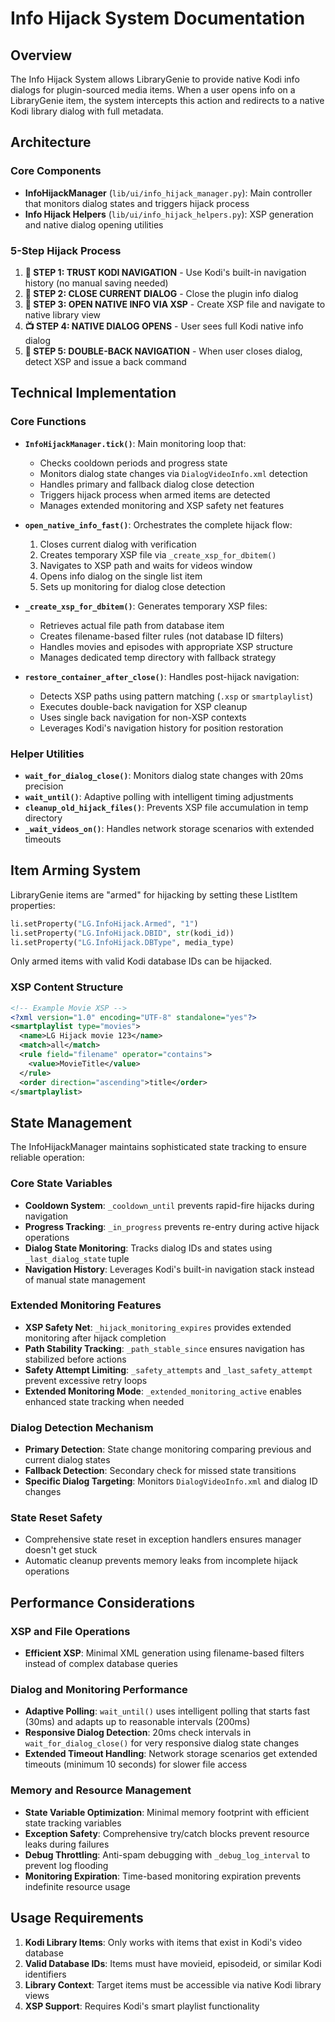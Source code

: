 
# Info Hijack System Documentation

## Overview

The Info Hijack System allows LibraryGenie to provide native Kodi info dialogs for plugin-sourced media items. When a user opens info on a LibraryGenie item, the system intercepts this action and redirects to a native Kodi library dialog with full metadata.

## Architecture

### Core Components

- **InfoHijackManager** (`lib/ui/info_hijack_manager.py`): Main controller that monitors dialog states and triggers hijack process
- **Info Hijack Helpers** (`lib/ui/info_hijack_helpers.py`): XSP generation and native dialog opening utilities

### 5-Step Hijack Process

1. **💾 STEP 1: TRUST KODI NAVIGATION** - Use Kodi's built-in navigation history (no manual saving needed)
2. **🚪 STEP 2: CLOSE CURRENT DIALOG** - Close the plugin info dialog
3. **🚀 STEP 3: OPEN NATIVE INFO VIA XSP** - Create XSP file and navigate to native library view
4. **📺 STEP 4: NATIVE DIALOG OPENS** - User sees full Kodi native info dialog
5. **🔄 STEP 5: DOUBLE-BACK NAVIGATION** - When user closes dialog, detect XSP and issue a back command

## Technical Implementation

### Core Functions

- **`InfoHijackManager.tick()`**: Main monitoring loop that:
  - Checks cooldown periods and progress state
  - Monitors dialog state changes via `DialogVideoInfo.xml` detection
  - Handles primary and fallback dialog close detection
  - Triggers hijack process when armed items are detected
  - Manages extended monitoring and XSP safety net features

- **`open_native_info_fast()`**: Orchestrates the complete hijack flow:
  1. Closes current dialog with verification
  2. Creates temporary XSP file via `_create_xsp_for_dbitem()`
  3. Navigates to XSP path and waits for videos window
  4. Opens info dialog on the single list item
  5. Sets up monitoring for dialog close detection

- **`_create_xsp_for_dbitem()`**: Generates temporary XSP files:
  - Retrieves actual file path from database item
  - Creates filename-based filter rules (not database ID filters)
  - Handles movies and episodes with appropriate XSP structure
  - Manages dedicated temp directory with fallback strategy

- **`restore_container_after_close()`**: Handles post-hijack navigation:
  - Detects XSP paths using pattern matching (`.xsp` or `smartplaylist`)
  - Executes double-back navigation for XSP cleanup
  - Uses single back navigation for non-XSP contexts
  - Leverages Kodi's navigation history for position restoration

### Helper Utilities

- **`wait_for_dialog_close()`**: Monitors dialog state changes with 20ms precision
- **`wait_until()`**: Adaptive polling with intelligent timing adjustments
- **`cleanup_old_hijack_files()`**: Prevents XSP file accumulation in temp directory
- **`_wait_videos_on()`**: Handles network storage scenarios with extended timeouts

## Item Arming System

LibraryGenie items are "armed" for hijacking by setting these ListItem properties:

```python
li.setProperty("LG.InfoHijack.Armed", "1")
li.setProperty("LG.InfoHijack.DBID", str(kodi_id))
li.setProperty("LG.InfoHijack.DBType", media_type)
```

Only armed items with valid Kodi database IDs can be hijacked.

### XSP Content Structure

```xml
<!-- Example Movie XSP -->
<?xml version="1.0" encoding="UTF-8" standalone="yes"?>
<smartplaylist type="movies">
  <name>LG Hijack movie 123</name>
  <match>all</match>
  <rule field="filename" operator="contains">
    <value>MovieTitle</value>
  </rule>
  <order direction="ascending">title</order>
</smartplaylist>
```

## State Management

The InfoHijackManager maintains sophisticated state tracking to ensure reliable operation:

### Core State Variables
- **Cooldown System**: `_cooldown_until` prevents rapid-fire hijacks during navigation
- **Progress Tracking**: `_in_progress` prevents re-entry during active hijack operations  
- **Dialog State Monitoring**: Tracks dialog IDs and states using `_last_dialog_state` tuple
- **Navigation History**: Leverages Kodi's built-in navigation stack instead of manual state management

### Extended Monitoring Features
- **XSP Safety Net**: `_hijack_monitoring_expires` provides extended monitoring after hijack completion
- **Path Stability Tracking**: `_path_stable_since` ensures navigation has stabilized before actions
- **Safety Attempt Limiting**: `_safety_attempts` and `_last_safety_attempt` prevent excessive retry loops
- **Extended Monitoring Mode**: `_extended_monitoring_active` enables enhanced state tracking when needed

### Dialog Detection Mechanism
- **Primary Detection**: State change monitoring comparing previous and current dialog states
- **Fallback Detection**: Secondary check for missed state transitions
- **Specific Dialog Targeting**: Monitors `DialogVideoInfo.xml` and dialog ID changes

### State Reset Safety
- Comprehensive state reset in exception handlers ensures manager doesn't get stuck
- Automatic cleanup prevents memory leaks from incomplete hijack operations

## Performance Considerations

### XSP and File Operations
- **Efficient XSP**: Minimal XML generation using filename-based filters instead of complex database queries

### Dialog and Monitoring Performance
- **Adaptive Polling**: `wait_until()` uses intelligent polling that starts fast (30ms) and adapts up to reasonable intervals (200ms)
- **Responsive Dialog Detection**: 20ms check intervals in `wait_for_dialog_close()` for very responsive dialog state changes
- **Extended Timeout Handling**: Network storage scenarios get extended timeouts (minimum 10 seconds) for slower file access

### Memory and Resource Management
- **State Variable Optimization**: Minimal memory footprint with efficient state tracking variables
- **Exception Safety**: Comprehensive try/catch blocks prevent resource leaks during failures
- **Debug Throttling**: Anti-spam debugging with `_debug_log_interval` to prevent log flooding
- **Monitoring Expiration**: Time-based monitoring expiration prevents indefinite resource usage

## Usage Requirements

1. **Kodi Library Items**: Only works with items that exist in Kodi's video database
2. **Valid Database IDs**: Items must have movieid, episodeid, or similar Kodi identifiers
3. **Library Context**: Target items must be accessible via native Kodi library views
4. **XSP Support**: Requires Kodi's smart playlist functionality

